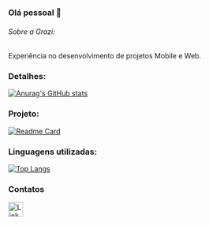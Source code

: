 ### Olá pessoal 👋

###### Sobre a Grazi:
Experiência no desenvolvimento de projetos Mobile e Web.

### Detalhes:

[![Anurag's GitHub stats](https://github-readme-stats.vercel.app/api?username=grazidev&show_icons=true&theme=dark)](https://github.com/anuraghazra/github-readme-stats)

### Projeto:

[![Readme Card](https://github-readme-stats.vercel.app/api/pin/?username=grazidev&repo=TikTok-Clone&theme=dark)](https://github.com/anuraghazra/github-readme-stats)

### Linguagens utilizadas:

[![Top Langs](https://github-readme-stats.vercel.app/api/top-langs/?username=jornadadev2803&layout=compact)](https://github.com/anuraghazra/github-readme-stats)

### Contatos

[<img src='https://img.shields.io/badge/LinkedIn-0077B5?style=for-the-badge&logo=linkedin&logoColor=white' alt='Linkedin' height='30'>](https://www.linkedin.com/in/graziellecosta/)
